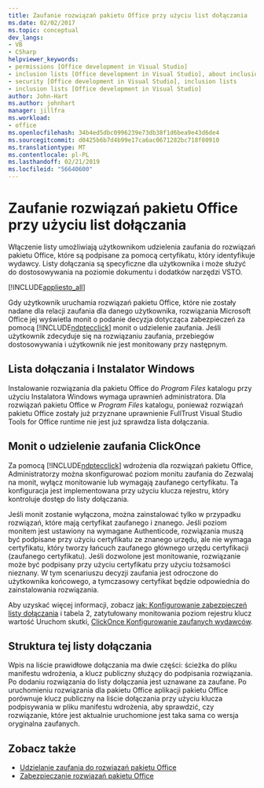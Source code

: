 ```yaml
---
title: Zaufanie rozwiązań pakietu Office przy użyciu list dołączania
ms.date: 02/02/2017
ms.topic: conceptual
dev_langs:
- VB
- CSharp
helpviewer_keywords:
- permissions [Office development in Visual Studio]
- inclusion lists [Office development in Visual Studio], about inclusion lists
- security [Office development in Visual Studio], inclusion lists
- inclusion lists [Office development in Visual Studio]
author: John-Hart
ms.author: johnhart
manager: jillfra
ms.workload:
- office
ms.openlocfilehash: 34b4ed5dbc0996239e73db38f1d6bea9e43d6de4
ms.sourcegitcommit: d0425b6b7d4b99e17ca6ac0671282bc718f80910
ms.translationtype: MT
ms.contentlocale: pl-PL
ms.lasthandoff: 02/21/2019
ms.locfileid: "56640600"
---
```

# <a name="trust-office-solutions-by-using-inclusion-lists"></a>Zaufanie rozwiązań pakietu Office przy użyciu list dołączania
  Włączenie listy umożliwiają użytkownikom udzielenia zaufania do rozwiązań pakietu Office, które są podpisane za pomocą certyfikatu, który identyfikuje wydawcy. Listy dołączania są specyficzne dla użytkownika i może służyć do dostosowywania na poziomie dokumentu i dodatków narzędzi VSTO.

 [!INCLUDE[appliesto_all](../vsto/includes/appliesto-all-md.md)]

 Gdy użytkownik uruchamia rozwiązań pakietu Office, które nie zostały nadane dla relacji zaufania dla danego użytkownika, rozwiązania Microsoft Office jej wyświetla monit o podanie decyzja dotycząca zabezpieczeń za pomocą [!INCLUDE[ndptecclick](../vsto/includes/ndptecclick-md.md)] monit o udzielenie zaufania. Jeśli użytkownik zdecyduje się na rozwiązaniu zaufania, przebiegów dostosowywania i użytkownik nie jest monitowany przy następnym.

## <a name="inclusion-list-and-windows-installer"></a>Lista dołączania i Instalator Windows
 Instalowanie rozwiązania dla pakietu Office do *Program Files* katalogu przy użyciu Instalatora Windows wymaga uprawnień administratora. Dla rozwiązań pakietu Office w *Program Files* katalogu, ponieważ rozwiązań pakietu Office zostały już przyznane uprawnienie FullTrust Visual Studio Tools for Office runtime nie jest już sprawdza lista dołączania.

## <a name="clickonce-trust-prompt"></a>Monit o udzielenie zaufania ClickOnce
 Za pomocą [!INCLUDE[ndptecclick](../vsto/includes/ndptecclick-md.md)] wdrożenia dla rozwiązań pakietu Office, Administratorzy można skonfigurować poziom monitu zaufania do Zezwalaj na monit, wyłącz monitowanie lub wymagają zaufanego certyfikatu. Ta konfiguracja jest implementowana przy użyciu klucza rejestru, który kontroluje dostęp do listy dołączania.

 Jeśli monit zostanie wyłączona, można zainstalować tylko w przypadku rozwiązań, które mają certyfikat zaufanego i znanego. Jeśli poziom monitem jest ustawiony na wymagane Authenticode, rozwiązania muszą być podpisane przy użyciu certyfikatu ze znanego urzędu, ale nie wymaga certyfikatu, który tworzy łańcuch zaufanego głównego urzędu certyfikacji (zaufanego certyfikatu). Jeśli dozwolone jest monitowanie, rozwiązanie może być podpisany przy użyciu certyfikatu przy użyciu tożsamości nieznany. W tym scenariuszu decyzji zaufania jest odroczone do użytkownika końcowego, a tymczasowy certyfikat będzie odpowiednia do zainstalowania rozwiązania.

 Aby uzyskać więcej informacji, zobacz [jak: Konfigurowanie zabezpieczeń listy dołączania](../vsto/how-to-configure-inclusion-list-security.md) i tabela 2, zatytułowany monitowania poziom rejestru klucz wartość Uruchom skutki, [ClickOnce Konfigurowanie zaufanych wydawców](http://go.microsoft.com/fwlink/?LinkId=94774).

## <a name="structure-of-the-inclusion-list"></a>Struktura tej listy dołączania
 Wpis na liście prawidłowe dołączania ma dwie części: ścieżka do pliku manifestu wdrożenia, a klucz publiczny służący do podpisania rozwiązania. Po dodaniu rozwiązania do listy dołączania jest uznawane za zaufane. Po uruchomieniu rozwiązania dla pakietu Office aplikacji pakietu Office porównuje klucz publiczny na liście dołączania przy użyciu klucza podpisywania w pliku manifestu wdrożenia, aby sprawdzić, czy rozwiązanie, które jest aktualnie uruchomione jest taka sama co wersja oryginalna zaufanych.

## <a name="see-also"></a>Zobacz także
- [Udzielanie zaufania do rozwiązań pakietu Office](../vsto/granting-trust-to-office-solutions.md)
- [Zabezpieczanie rozwiązań pakietu Office](../vsto/securing-office-solutions.md)
